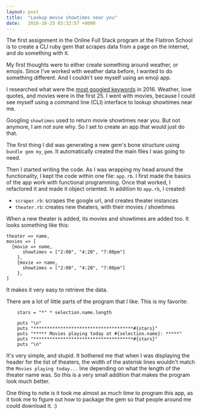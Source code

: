 ```yaml
---
layout: post
title:  "Lookup movie showtimes near you"
date:   2016-10-25 03:32:57 +0000
---
```



The first assignment in the Online Full Stack program at the Flatiron School is to create a CLI ruby gem that scrapes data from a page on the internet, and do something with it. 

My first thoughts were to either create something around weather, or emojis. Since I've worked with weather data before, I wanted to do something different. And I couldn't see myself using an emoji app. 

I researched what were the [most googled keywords](http://www.siegemedia.com/seo/most-popular-keywords) in 2016. Weather, love quotes, and movies were in the first 25. I went with movies, because I could see myself using a command line (CLI) interface to lookup showtimes near me.

Googling `showtimes` used to return movie showtimes near you. But not anymore, I am not sure why. So I set to create an app that would just do that. 

The first thing I did was generating a new gem's bone structure using `bundle gem my_gem`. It automatically created the main files I was going to need. 

Then I started writing the code. As I was wrapping my head around the functionality, I kept the code within one file: `app.rb`. I first made the basics of the app work with functional programming. Once that worked, I refactored it and made it object oriented.
In addition to `app.rb`, I created:
* `scraper.rb`: scrapes the google url, and creates theater instances
* `theater.rb`: creates new theaters, with their movies / showtimes

When a new theater is added, its movies and showtimes are added too. It looks something like this:
```
theater => name,
movies => [
  {movie => name,
	  showtimes = ["2:00", "4:20", "7:00pm"]
	},
	{movie => name,
	  showtimes = ["2:00", "4:20", "7:00pm"]
	},
]
```

It makes it very easy to retrieve the data.

There are a lot of little parts of the program that I like.
This is my favorite:

```
    stars = "*" * selection.name.length
    
    puts "\n"
    puts "*************************************#{stars}"
    puts "***** Movies playing today at #{selection.name}: *****"
    puts "*************************************#{stars}"
    puts "\n"
```

It's very simple, and stupid.
It bothered me that when I was displaying the header for the list of theaters, the width of the asterisk lines wouldn't match the `Movies playing today...` line depending on what the length of the theater name was. So this is a very small addition that makes the program look much better. 

One thing to note is it took me almost as much time to program this app, as it took me to figure out how to package the gem so that people around me could download it. :)













